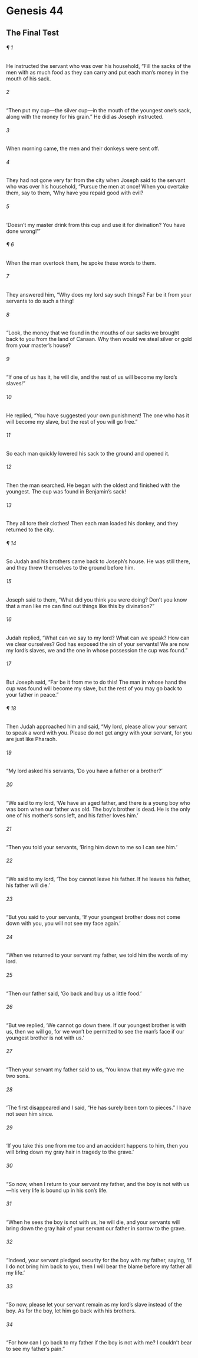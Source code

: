 # Genesis 44
## The Final Test
###### ¶ 1
He instructed the servant who was over his household, “Fill the sacks of the men with as much food as they can carry and put each man’s money in the mouth of his sack.
###### 2
“Then put my cup—the silver cup—in the mouth of the youngest one’s sack, along with the money for his grain.” He did as Joseph instructed.
###### 3
When morning came, the men and their donkeys were sent off.
###### 4
They had not gone very far from the city when Joseph said to the servant who was over his household, “Pursue the men at once! When you overtake them, say to them, ‘Why have you repaid good with evil?
###### 5
‘Doesn’t my master drink from this cup and use it for divination? You have done wrong!’”
###### ¶ 6
When the man overtook them, he spoke these words to them.
###### 7
They answered him, “Why does my lord say such things? Far be it from your servants to do such a thing!
###### 8
“Look, the money that we found in the mouths of our sacks we brought back to you from the land of Canaan. Why then would we steal silver or gold from your master’s house?
###### 9
“If one of us has it, he will die, and the rest of us will become my lord’s slaves!”
###### 10
He replied, “You have suggested your own punishment! The one who has it will become my slave, but the rest of you will go free.”
###### 11
So each man quickly lowered his sack to the ground and opened it.
###### 12
Then the man searched. He began with the oldest and finished with the youngest. The cup was found in Benjamin’s sack!
###### 13
They all tore their clothes! Then each man loaded his donkey, and they returned to the city.
###### ¶ 14
So Judah and his brothers came back to Joseph’s house. He was still there, and they threw themselves to the ground before him.
###### 15
Joseph said to them, “What did you think you were doing? Don’t you know that a man like me can find out things like this by divination?”
###### 16
Judah replied, “What can we say to my lord? What can we speak? How can we clear ourselves? God has exposed the sin of your servants! We are now my lord’s slaves, we and the one in whose possession the cup was found.”
###### 17
But Joseph said, “Far be it from me to do this! The man in whose hand the cup was found will become my slave, but the rest of you may go back to your father in peace.”
###### ¶ 18
Then Judah approached him and said, “My lord, please allow your servant to speak a word with you. Please do not get angry with your servant, for you are just like Pharaoh.
###### 19
“My lord asked his servants, ‘Do you have a father or a brother?’
###### 20
“We said to my lord, ‘We have an aged father, and there is a young boy who was born when our father was old. The boy’s brother is dead. He is the only one of his mother’s sons left, and his father loves him.’
###### 21
“Then you told your servants, ‘Bring him down to me so I can see him.’
###### 22
“We said to my lord, ‘The boy cannot leave his father. If he leaves his father, his father will die.’
###### 23
“But you said to your servants, ‘If your youngest brother does not come down with you, you will not see my face again.’
###### 24
“When we returned to your servant my father, we told him the words of my lord.
###### 25
“Then our father said, ‘Go back and buy us a little food.’
###### 26
“But we replied, ‘We cannot go down there. If our youngest brother is with us, then we will go, for we won’t be permitted to see the man’s face if our youngest brother is not with us.’
###### 27
“Then your servant my father said to us, ‘You know that my wife gave me two sons.
###### 28
‘The first disappeared and I said, “He has surely been torn to pieces.” I have not seen him since.
###### 29
‘If you take this one from me too and an accident happens to him, then you will bring down my gray hair in tragedy to the grave.’
###### 30
“So now, when I return to your servant my father, and the boy is not with us—his very life is bound up in his son’s life.
###### 31
“When he sees the boy is not with us, he will die, and your servants will bring down the gray hair of your servant our father in sorrow to the grave.
###### 32
“Indeed, your servant pledged security for the boy with my father, saying, ‘If I do not bring him back to you, then I will bear the blame before my father all my life.’
###### 33
“So now, please let your servant remain as my lord’s slave instead of the boy. As for the boy, let him go back with his brothers.
###### 34
“For how can I go back to my father if the boy is not with me? I couldn’t bear to see my father’s pain.”
